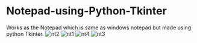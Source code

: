 # Notepad-using-Python-Tkinter
Works as the Notepad which is same as windows notepad but made using python Tkinter.
![nt2](https://user-images.githubusercontent.com/87264935/173215076-f32f38a3-9915-4cea-a7da-e513935f6c5f.png)
![nt1](https://user-images.githubusercontent.com/87264935/173215078-86daddbc-a312-41ac-82cd-414316227c42.png)
![nt4](https://user-images.githubusercontent.com/87264935/173215080-6566ed80-fcf2-4a87-a70d-26c83a96335e.png)
![nt3](https://user-images.githubusercontent.com/87264935/173215081-ec9c63a8-515e-4ff8-9053-f39eb103ca0b.png)
